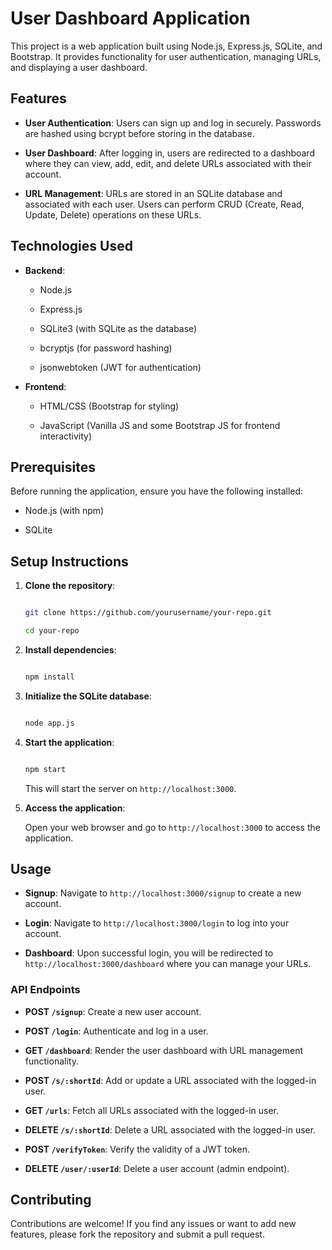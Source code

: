 
# User Dashboard Application
 
This project is a web application built using Node.js, Express.js, SQLite, and Bootstrap. It provides functionality for user authentication, managing URLs, and displaying a user dashboard.
 
## Features
 
- **User Authentication**: Users can sign up and log in securely. Passwords are hashed using bcrypt before storing in the database.

- **User Dashboard**: After logging in, users are redirected to a dashboard where they can view, add, edit, and delete URLs associated with their account.
 
- **URL Management**: URLs are stored in an SQLite database and associated with each user. Users can perform CRUD (Create, Read, Update, Delete) operations on these URLs.
 
## Technologies Used
 
- **Backend**:

  - Node.js

  - Express.js

  - SQLite3 (with SQLite as the database)

  - bcryptjs (for password hashing)

  - jsonwebtoken (JWT for authentication)

- **Frontend**:

  - HTML/CSS (Bootstrap for styling)

  - JavaScript (Vanilla JS and some Bootstrap JS for frontend interactivity)
 
## Prerequisites
 
Before running the application, ensure you have the following installed:
 
- Node.js (with npm)

- SQLite
 
## Setup Instructions
 
1. **Clone the repository**:

   ```bash

   git clone https://github.com/yourusername/your-repo.git

   cd your-repo

   ```
 
2. **Install dependencies**:

   ```bash

   npm install

   ```
 
3. **Initialize the SQLite database**:

   ```bash

   node app.js

   ```
 
4. **Start the application**:

   ```bash

   npm start

   ```

   This will start the server on `http://localhost:3000`.
 
5. **Access the application**:

   Open your web browser and go to `http://localhost:3000` to access the application.
 
## Usage
 
- **Signup**: Navigate to `http://localhost:3000/signup` to create a new account.

- **Login**: Navigate to `http://localhost:3000/login` to log into your account.

- **Dashboard**: Upon successful login, you will be redirected to `http://localhost:3000/dashboard` where you can manage your URLs.
 
### API Endpoints
 
- **POST `/signup`**: Create a new user account.

- **POST `/login`**: Authenticate and log in a user.

- **GET `/dashboard`**: Render the user dashboard with URL management functionality.

- **POST `/s/:shortId`**: Add or update a URL associated with the logged-in user.

- **GET `/urls`**: Fetch all URLs associated with the logged-in user.

- **DELETE `/s/:shortId`**: Delete a URL associated with the logged-in user.

- **POST `/verifyToken`**: Verify the validity of a JWT token.

- **DELETE `/user/:userId`**: Delete a user account (admin endpoint).
 
## Contributing
 
Contributions are welcome! If you find any issues or want to add new features, please fork the repository and submit a pull request.
 


